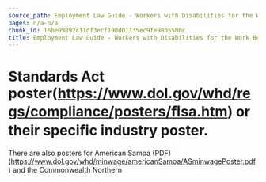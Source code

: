 ```yaml
---
source_path: Employment Law Guide - Workers with Disabilities for the Work Being Performed.md
pages: n/a-n/a
chunk_id: 16be09892c11df3ecf190d01135ec9fe9805500c
title: Employment Law Guide - Workers with Disabilities for the Work Being Performed
---
```

# Standards Act poster(https://www.dol.gov/whd/regs/compliance/posters/ﬂsa.htm) or their speciﬁc industry poster.

There are also posters for American Samoa (PDF) (https://www.dol.gov/whd/minwage/americanSamoa/ASminwagePoster.pdf) and the Commonwealth Northern
